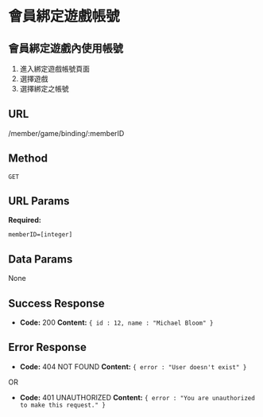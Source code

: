 # 會員綁定遊戲帳號

## 會員綁定遊戲內使用帳號

1. 進入綁定遊戲帳號頁面
2. 選擇遊戲
3. 選擇綁定之帳號

## URL

  /member/game/binding/:memberID

## Method

  `GET`
  
## URL Params

   **Required:**

   `memberID=[integer]`

## Data Params

  None

## Success Response

* **Code:** 200
 **Content:** `{ id : 12, name : "Michael Bloom" }`

## Error Response

* **Code:** 404 NOT FOUND
  **Content:** `{ error : "User doesn't exist" }`

OR

* **Code:** 401 UNAUTHORIZED
  **Content:** `{ error : "You are unauthorized to make this request." }`
